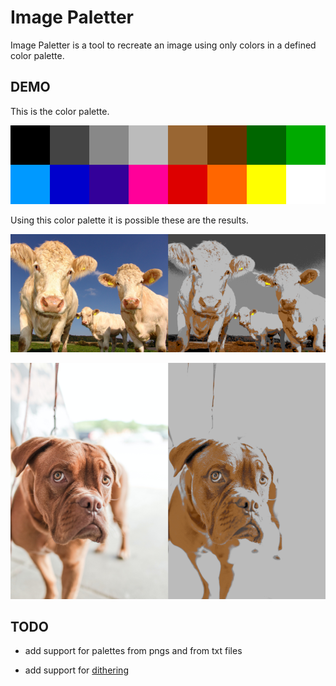 # Image Paletter

Image Paletter is a tool to recreate an image using only colors in a defined color palette.

## DEMO

This is the color palette.

![color palette image](https://raw.githubusercontent.com/Jerry-G/Image-Paletter/master/demo/16palette.png)

Using this color palette it is possible these are the results.

![image of cows](https://raw.githubusercontent.com/Jerry-G/Image-Paletter/master/demo/cows.png)

![image of dog](https://raw.githubusercontent.com/Jerry-G/Image-Paletter/master/demo/dog.png)

## TODO

- add support for palettes from pngs and from txt files

- add support for [dithering](https://en.wikipedia.org/wiki/Floyd%E2%80%93Steinberg_dithering)
